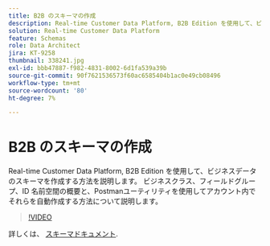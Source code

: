 ```yaml
---
title: B2B のスキーマの作成
description: Real-time Customer Data Platform, B2B Edition を使用して、ビジネスデータのスキーマを作成する方法を説明します。
solution: Real-time Customer Data Platform
feature: Schemas
role: Data Architect
jira: KT-9258
thumbnail: 338241.jpg
exl-id: bbb47887-f982-4831-8002-6d1fa539a39b
source-git-commit: 90f7621536573f60ac6585404b1ac0e49cb08496
workflow-type: tm+mt
source-wordcount: '80'
ht-degree: 7%

---
```


# B2B のスキーマの作成

Real-time Customer Data Platform, B2B Edition を使用して、ビジネスデータのスキーマを作成する方法を説明します。 ビジネスクラス、フィールドグループ、ID 名前空間の概要と、Postmanユーティリティを使用してアカウント内でそれらを自動作成する方法について説明します。

>[!VIDEO](https://video.tv.adobe.com/v/338241?quality=12&learn=on)

詳しくは、 [スキーマドキュメント](https://experienceleague.adobe.com/docs/experience-platform/xdm/home.html?lang=ja).
